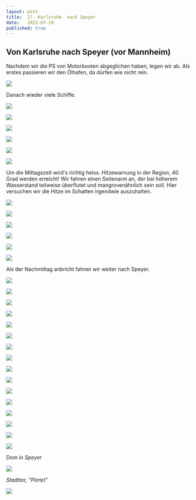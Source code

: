 ```yaml
---
layout: post
title:  27. Karlsruhe  nach Speyer
date:   2022-07-19
published: true
---
```


##  Von Karlsruhe  nach Speyer (vor Mannheim) ##

Nachdem wir die PS von Motorbooten abgeglichen haben, legen wir ab.
Als erstes passieren wir den Ölhafen, da dürfen wie nicht rein. 

![](/img/20220720__ms_res_mannheim_0.jpg)

Danach wieder viele Schiffe.

![](/img/20220720__ms_res_mannheim_1.jpg)

![](/img/20220720__ms_res_mannheim_2.jpg)

![](/img/20220720__ms_res_mannheim_3.jpg)

![](/img/20220720__ms_res_mannheim_4.jpg)

![](/img/20220720__ms_res_mannheim_5.jpg)

![](/img/20220720__ms_res_mannheim_6.jpg)

Um die Mittagszeit wird's richtig heiss. Hitzewarnung in der Region, 40 Grad werden erreicht!
Wir fahren einen Seitenarm an, der bei höherem Wasserstand teilweise überflutet und mangrovenähnlich sein soll.
Hier versuchen wir die Hitze im Schatten irgendwie auszuhalten.

![](/img/20220720__ms_res_mannheim_7.jpg)

![](/img/20220720__ms_res_mannheim_8.jpg)

![](/img/20220720__ms_res_mannheim_9.jpg)

![](/img/20220720__ms_res_mannheim_10.jpg)

![](/img/20220720__ms_res_mannheim_11.jpg)

![](/img/20220720__ms_res_mannheim_12.jpg)

Als der Nachmittag anbricht fahren wir weiter nach Speyer.

![](/img/20220720__ms_res_mannheim_13.jpg)

![](/img/20220720__ms_res_mannheim_14.jpg)

![](/img/20220720__ms_res_mannheim_15.jpg)

![](/img/20220720__ms_res_mannheim_16.jpg)

![](/img/20220720__ms_res_mannheim_17.jpg)

![](/img/20220720__ms_res_mannheim_18.jpg)

![](/img/20220720__ms_res_mannheim_19.jpg)

![](/img/20220720__ms_res_mannheim_20.jpg)

![](/img/20220720__ms_res_mannheim_21.jpg)

![](/img/20220720__ms_res_mannheim_22.jpg)

![](/img/20220720__ms_res_mannheim_23.jpg)

![](/img/20220720__ms_res_mannheim_24.jpg)

![](/img/20220720__ms_res_mannheim_25.jpg)

![](/img/20220720__ms_res_mannheim_26.jpg)

![](/img/20220720__ms_res_mannheim_27.jpg)

![](/img/20220720__ms_res_mannheim_28.jpg)

*Dom in Speyer*

![](/img/20220720__ms_res_mannheim_29.jpg)

*Stadttor, "Pörtel"*

![](/img/20220720__ms_res_mannheim_30.jpg)

